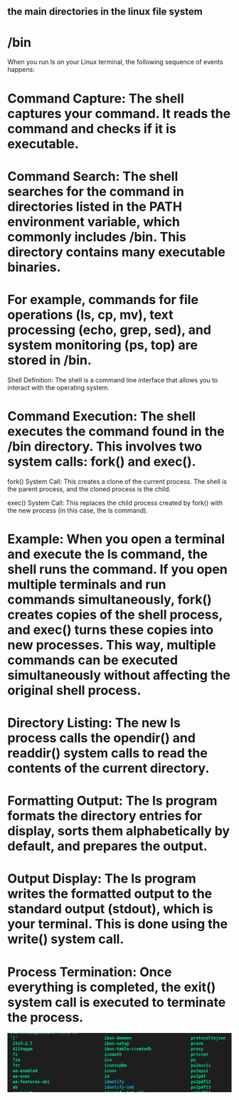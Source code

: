 ## the main directories in the linux file system

# /bin

When you run ls on your Linux terminal, the following sequence of events happens:

# Command Capture: The shell captures your command. It reads the command and checks if it is executable.

# Command Search: The shell searches for the command in directories listed in the PATH environment variable, which commonly includes /bin. This directory contains many executable binaries.

# For example, commands for file operations (ls, cp, mv), text processing (echo, grep, sed), and system monitoring (ps, top) are stored in /bin.
Shell Definition: The shell is a command line interface that allows you to interact with the operating system.

# Command Execution: The shell executes the command found in the /bin directory. This involves two system calls: fork() and exec().

fork() System Call: This creates a clone of the current process. The shell is the parent process, and the cloned process is the child.

exec() System Call: This replaces the child process created by fork() with the new process (in this case, the ls command).

# Example: When you open a terminal and execute the ls command, the shell runs the command. If you open multiple terminals and run commands simultaneously, fork() creates copies of the shell process, and exec() turns these copies into new processes. This way, multiple commands can be executed simultaneously without affecting the original shell process.

# Directory Listing: The new ls process calls the opendir() and readdir() system calls to read the contents of the current directory.

# Formatting Output: The ls program formats the directory entries for display, sorts them alphabetically by default, and prepares the output.

# Output Display: The ls program writes the formatted output to the standard output (stdout), which is your terminal. This is done using the write() system call.

# Process Termination: Once everything is completed, the exit() system call is executed to terminate the process.

![alt text](image.png)

